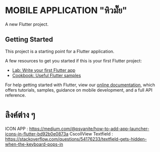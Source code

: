 # MOBILE APPLICATION "หิวมั๊ย" 

A new Flutter project.

## Getting Started

This project is a starting point for a Flutter application.

A few resources to get you started if this is your first Flutter project:

- [Lab: Write your first Flutter app](https://flutter.dev/docs/get-started/codelab)
- [Cookbook: Useful Flutter samples](https://flutter.dev/docs/cookbook)

For help getting started with Flutter, view our
[online documentation](https://flutter.dev/docs), which offers tutorials,
samples, guidance on mobile development, and a full API reference.

# ลิงค์ต่าง ๆ 

ICON APP : https://medium.com/@psyanite/how-to-add-app-launcher-icons-in-flutter-bd92b0e0873a
CscollView Textfield : https://stackoverflow.com/questions/54176233/textfield-gets-hidden-when-the-keyboard-pops-in
